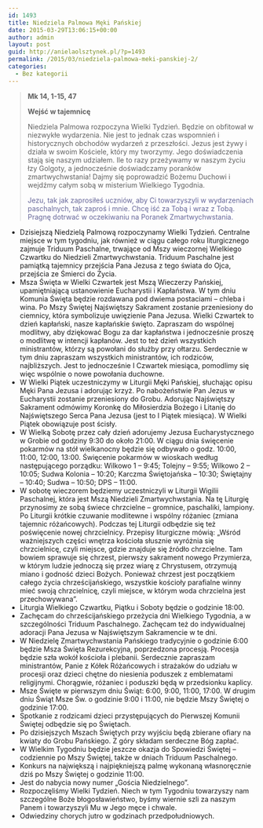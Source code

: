 ```yaml
---
id: 1493
title: Niedziela Palmowa Męki Pańskiej
date: 2015-03-29T13:06:15+00:00
author: admin
layout: post
guid: http://anielaolsztynek.pl/?p=1493
permalink: /2015/03/niedziela-palmowa-meki-panskiej-2/
categories:
  - Bez kategorii
---
```

> **Mk 14, 1-15, 47**
> 
> **Wejść w tajemnicę** 
> 
> Niedziela Palmowa rozpoczyna Wielki Tydzień. Będzie on obfitował w niezwykłe wydarzenia. Nie jest to jednak czas wspomnień i historycznych obchodów wydarzeń z przeszłości. Jezus jest żywy i działa w swoim Kościele, który my tworzymy. Jego doświadczenia stają się naszym udziałem. Ile to razy przeżywamy w naszym życiu łzy Golgoty, a jednocześnie doświadczamy poranków zmartwychwstania! Dajmy się poprowadzić Bożemu Duchowi i wejdźmy całym sobą w misterium Wielkiego Tygodnia.
> 
> <span style="color: #666699;">Jezu, tak jak zaprosiłeś uczniów, aby Ci towarzyszyli w wydarzeniach paschalnych, tak zaproś i mnie. Chcę iść za Tobą i wraz z Tobą. Pragnę dotrwać w oczekiwaniu na Poranek Zmartwychwstania.</span>

  * Dzisiejszą Niedzielą Palmową rozpoczynamy Wielki Tydzień. Centralne miejsce w tym tygodniu, jak również w ciągu całego roku liturgicznego zajmuje Triduum Paschalne, trwające od Mszy wieczornej Wielkiego Czwartku do Niedzieli Zmartwychwstania. Triduum Paschalne jest pamiątką tajemnicy przejścia Pana Jezusa z tego świata do Ojca, przejścia ze Śmierci do Życia.
  * Msza Święta w Wielki Czwartek jest Mszą Wieczerzy Pańskiej, upamiętniającą ustanowienie Eucharystii i Kapłaństwa. W tym dniu Komunia Święta będzie rozdawana pod dwiema postaciami – chleba i wina. Po Mszy Świętej Najświętszy Sakrament zostanie przeniesiony do ciemnicy, która symbolizuje uwięzienie Pana Jezusa. Wielki Czwartek to dzień kapłański, nasze kapłańskie święto. Zapraszam do wspólnej modlitwy, aby dziękować Bogu za dar kapłaństwa i jednocześnie proszę o modlitwę w intencji kapłanów. Jest to też dzień wszystkich ministrantów, którzy są powołani do służby przy ołtarzu. Serdecznie w tym dniu zapraszam wszystkich ministrantów, ich rodziców, najbliższych. Jest to jednocześnie I Czwartek miesiąca, pomodlimy się więc wspólnie o nowe powołania duchowne.
  * W Wielki Piątek uczestniczymy w Liturgii Męki Pańskiej, słuchając opisu Męki Pana Jezusa i adorując krzyż. Po nabożeństwie Pan Jezus w Eucharystii zostanie przeniesiony do Grobu. Adorując Najświętszy Sakrament odmówimy Koronkę do Miłosierdzia Bożego i Litanię do Najświętszego Serca Pana Jezusa (jest to I Piątek miesiąca). W Wielki Piątek obowiązuje post ścisły.
  * W Wielką Sobotę przez cały dzień adorujemy Jezusa Eucharystycznego w Grobie od godziny 9:30 do około 21:00. W ciągu dnia święcenie pokarmów na stół wielkanocny będzie się odbywało o godz. 10:00, 11:00, 12:00, 13:00. Święcenie pokarmów w wioskach według następującego porządku: Wilkowo 1 – 9:45; Tolejny – 9:55; Wilkowo 2 – 10:05; Sudwa Kolonia – 10:20; Karczma Świętojańska – 10:30; Świętajny – 10:40; Sudwa – 10:50; DPS – 11:00.
  * W sobotę wieczorem będziemy uczestniczyli w Liturgii Wigilii Paschalnej, która jest Mszą Niedzieli Zmartwychwstania. Na tę Liturgię przynosimy ze sobą świece chrzcielne – gromnice, paschaliki, lampiony. Po Liturgii krótkie czuwanie modlitewne i wspólny różaniec (zmiana tajemnic różańcowych). Podczas tej Liturgii odbędzie się też poświęcenie nowej chrzcielnicy. Przepisy liturgiczne mówią: &#8222;Wśród ważniejszych części wnętrza kościoła słusznie wyróżnia się chrzcielnicę, czyli miejsce, gdzie znajduje się źródło chrzcielne. Tam bowiem sprawuje się chrzest, pierwszy sakrament nowego Przymierza, w którym ludzie jednoczą się przez wiarę z Chrystusem, otrzymują miano i godność dzieci Bożych. Ponieważ chrzest jest początkiem całego życia chrześcijańskiego, wszystkie kościoły parafialne winny mieć swoją chrzcielnicę, czyli miejsce, w którym woda chrzcielna jest przechowywana&#8221;.
  * Liturgia Wielkiego Czwartku, Piątku i Soboty będzie o godzinie 18:00.
  * Zachęcam do chrześcijańskiego przeżycia dni Wielkiego Tygodnia, a w szczególności Triduum Paschalnego. Zachęcam też do indywidualnej adoracji Pana Jezusa w Najświętszym Sakramencie w te dni.
  * W Niedzielę Zmartwychwstania Pańskiego tradycyjnie o godzinie 6:00 będzie Msza Święta Rezurekcyjna, poprzedzona procesją. Procesja będzie szła wokół kościoła i plebanii. Serdecznie zapraszam ministrantów, Panie z Kółek Różańcowych i strażaków do udziału w procesji oraz dzieci chętne do niesienia poduszek z emblematami religijnymi. Chorągwie, różaniec i poduszki będą w przedsionku kaplicy.
  * Msze Święte w pierwszym dniu Świąt: 6:00, 9:00, 11:00, 17:00. W drugim dniu Świąt Msze Św. o godzinie 9:00 i 11:00, nie będzie Mszy Świętej o godzinie 17:00.
  * Spotkanie z rodzicami dzieci przystępujących do Pierwszej Komunii Świętej odbędzie się po Świętach.
  * Po dzisiejszych Mszach Świętych przy wyjściu będą zbierane ofiary na kwiaty do Grobu Pańskiego. Z góry składam serdeczne Bóg zapłać.
  * W Wielkim Tygodniu będzie jeszcze okazja do Spowiedzi Świętej – codziennie po Mszy Świętej, także w dniach Triduum Paschalnego.
  * Konkurs na największą i najpiękniejszą palmę wykonaną własnoręcznie dziś po Mszy Świętej o godzinie 11:00.
  * Jest do nabycia nowy numer „Gościa Niedzielnego”.
  * Rozpoczęliśmy Wielki Tydzień. Niech w tym Tygodniu towarzyszy nam szczególne Boże błogosławieństwo, byśmy wiernie szli za naszym Panem i towarzyszyli Mu w Jego męce i chwale.
  * Odwiedziny chorych jutro w godzinach przedpołudniowych.
